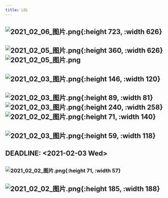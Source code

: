 ```yaml
---
title: LOL
---
```


##
##
##
## ![2021_02_06_图片.png](https://cdn.logseq.com/%2F7aa8ab99-753a-4230-847b-43a1c3a3ef47dabd2be6-baa8-451d-b3a4-7edc5ba6c5122021_02_06_%E5%9B%BE%E7%89%87.png?Expires=4766202671&Signature=jPxHtSuVFD-Rq1ZHVNVE2b78G~zZDeqiKOvjUSdy~ZOsBnkCehW63OzhyESzEiQli7Z1LZ-hPJira6bBuPnsELqR63Kt7pQdpWF2FKC4aNdEM5BFlKjoMM9dVAIMws6MRu6MSwlzP-seBE3hTMGjNLrGSegBmweSoQshWvi4HSh8I4kxU6Vf0xWRIdsb0DfFYK7CSkYwgDRDKpJI~Fvc9xdDCtbvFJwtEikqUNK62F2p17hplDjrdTbxrI98I5qNucdYEQsTuuYQWfuC1hap-rRL-pCbshVpg6Ys6T3RMiuWLUmFKuOSJwUIU35ori-7OulzsayMFVPoq29XN2g-1g__&Key-Pair-Id=APKAJE5CCD6X7MP6PTEA){:height 723, :width 626}
##
## ![2021_02_05_图片.png](https://cdn.logseq.com/%2F7aa8ab99-753a-4230-847b-43a1c3a3ef477e9afbf4-ce63-46ff-8ea1-57d838b1db6c2021_02_05_%E5%9B%BE%E7%89%87.png?Expires=4766123388&Signature=NPwSTsryhe5nOmENGEH2MnykXIjMzOmTcIgpffiK9sssgyD0LStc~ZoZ~rdj99e6rhTIVydrgkyxgzUDq3mYh4cYsveKUj76LxslTMa1rnaL025~eywKeNCIxn5TNDUnmdl4N-NJE1wnnhk7CwIpWj~Bwhe0vH6qnO~F1ztvThJ9C6RQyIyrBEZQUvuDmeAs76QrtGaOpSbueBPUzBw7mPZ7N7bxLXNT2reW~5aQpa5WdXspc10gK7UGfp2IbTzmotu1poK0iZhOyl2GkBvyi8X7hJHRUnXB9VrTkyduZiub1t8we5IClVo4vUHMMGwVeoyjTIi61-u0Qt0wtsSr3w__&Key-Pair-Id=APKAJE5CCD6X7MP6PTEA){:height 360, :width 626} ![2021_02_05_图片.png](https://cdn.logseq.com/%2F7aa8ab99-753a-4230-847b-43a1c3a3ef47e6dadb8d-e68a-4513-b5b2-996a771c18842021_02_05_%E5%9B%BE%E7%89%87.png?Expires=4766123389&Signature=RFuX2Ll6LqvHJ5mNi3bUmVSLLiyfKPAHXDGKZGeOwf9LFzHnDBiuKg5eCSaMOfKtbr~eIxvxB2Y8vTqWw7J41aIriiBUh~gVaIHbKL9JABAXSjvUbtltydvto2pSFaOPgUvC3ydsMmv56g6NBFFCX8eCnOjDTPBanhl6gifz0uniA97qnc2F~8UW238H5qpyOtfBujt2rBWYVppUObfXcoO0sDSQ3Go5~-IrF2XtM3685NiqIb-F8obscmCVwFPYetqe6hWMuV9uwf305P2DnLHpeE9PBqDURJ~UGDwlA9NQe4XS93hMEHLXoUrMks33HxbvPoYgmgW96Q~xSdOK8g__&Key-Pair-Id=APKAJE5CCD6X7MP6PTEA)
##
## ![2021_02_03_图片.png](https://cdn.logseq.com/%2F7aa8ab99-753a-4230-847b-43a1c3a3ef470d52896a-a4e3-45fd-a6c1-18be662b41a82021_02_03_%E5%9B%BE%E7%89%87.png?Expires=4765922530&Signature=HVmGRqGIxSRau1kYEZRa89w8jv12J2G6eFCBPKlfm7mBZoIeKHuLoAPT~xJqKt~0IONMSw09BWDm1j~6jG-nlaKGRwBks214RftLZdDRVPzbhj0GveaEg3doXLwtB5KIZUzGIXeL4YK8zWvC34kDBveif6vZ7IGy8AM1AZ6tKbWImdzTAVTkAAt~SnoGssOrUUeOY0XWu1HSk-CO~aH1THqT6ODep61NTzxuvrOPr9thNh0UBJ21H3DHsow1UpINTdxP8hBN6kEw6aUaxwLxtex4WEbi5XqRDf9A4oa5aVLcAxfJCjTZK~tUK6z~Hq7CnTxwk70HEOOayYhFrlN9HA__&Key-Pair-Id=APKAJE5CCD6X7MP6PTEA){:height 146, :width 120}
## ![2021_02_03_图片.png](https://cdn.logseq.com/%2F7aa8ab99-753a-4230-847b-43a1c3a3ef475122c45d-dfa5-4382-984c-f7c1786e40152021_02_03_%E5%9B%BE%E7%89%87.png?Expires=4765922447&Signature=bM1SGuqJ~bcV9vS4NyS0BrfF2xUxCZ3mKZSqiEmyya2RSZD8YU8rs4Mgu9In84lU52ex9tTjWIt2ZHGnRB-efZwavq4YvabtqgcdAM2nyAKUso1Z5zhTkh9y-uF8A0~VZXwGVyW3-Q-lHi09vhsgh-vxCEzzUo2EA0TAR83kaB~CZynAAIP1Zv523EblUoM8oV5cuiI5MuUB5pkTAfPABegn5Ck9Z6otWyOCXF6RKuc2w9bBkDNlE3A4YevRygm78pbI116WWY7tSkLxJ3Bbdy3ZShyxnsbwVyB6q78uFIRt21~d-7LesplM1rZ-5MlKtK2bDgZ8FXUFgy48NzKt3g__&Key-Pair-Id=APKAJE5CCD6X7MP6PTEA){:height 89, :width 81} ![2021_02_03_图片.png](https://cdn.logseq.com/%2F7aa8ab99-753a-4230-847b-43a1c3a3ef47ca8e16ab-caec-477c-8fad-b57bdb8167032021_02_03_%E5%9B%BE%E7%89%87.png?Expires=4765922391&Signature=dWV0jIkdsnGUvVOlS2jHWmhCtAH6qq~cK00w61ubk5nNMzI338wIc0pOyIyswaxmzRXoUZtn~yiVDBRRJbqIlVkOsipvIMm1Yo2wj1~wSuOqrj7EHjkREu~BgGnkyMqI3bmKWMcV6-DvZw4w4yd4wVAoWMvyBokjOwV67f61la2sFPiUdn5Wp~SU8gijEEiSV59Lj~zESp4Y8kzIZLeJYmaIcTb1YzVUrsxbWVuR~-qUtp8p9qSDTAmj7Nb9ArD8UoZTrsy~9MS8mOwSWgkrxSIR1-vXuxYEFJTl-6PTGFlVVJwk5LEHEQGfgl6403QF1wdMO6U7OZB-tsylEK20WA__&Key-Pair-Id=APKAJE5CCD6X7MP6PTEA){:height 240, :width 258} ![2021_02_02_图片.png](https://cdn.logseq.com/%2F7aa8ab99-753a-4230-847b-43a1c3a3ef47af0464ad-089b-4ec3-8a6b-17097488faef2021_02_02_%E5%9B%BE%E7%89%87.png?Expires=4765836551&Signature=ZUVe3KhEbyfoRAS6lxGXFYkVULB8ATA7FGWdVPmjqYEjVZdF3hEnpI3gc70phaRx9EKL6~2-M7aPTTSsipcaeTJYvf7~iwEpZi~Igbn9gCNLGUl4assiB2r2-t9bJ7h~JJwa9UTeCTfE9tposVpnZ1c7er7J~5Spiri7~OA4GQarPXJ534egCYROhUfAgd06gl5ULfwydBVN8jjURgGm9eEKquOHxJSPCSnxTnDoKuiBGTXmYz7hi1ycbzuu7IIktdC5-65Z-Y0tHWsV9q9gt6BmAdDS9Bun~GFKe~V3DIyzSt6Fkw~ZhHkMoou39CjH5dWWzkls7mcWh3gjXdJNig__&Key-Pair-Id=APKAJE5CCD6X7MP6PTEA){:height 71, :width 140}
## ![2021_02_03_图片.png](https://cdn.logseq.com/%2F7aa8ab99-753a-4230-847b-43a1c3a3ef47d7c14535-9980-487f-bc7d-71c1acac93672021_02_03_%E5%9B%BE%E7%89%87.png?Expires=4765922058&Signature=IyeTYPupDWR4xE-6QohvjYKBgrw06h964duoMRMe18XBznMD674p6dcEw5vH9ydhhRqIceIWoLDcMDblX1eOk-4xio1XJEVgdvPlbC4dYnTRjn6RfHogX7X13SOR9menh91il5JLHJiuTNNeWP5WBy2PS0lD2NwW6qwO~KhuHSaIsaSSDJoS4pKzl8TQgWL-JkbO2ABS69-QhzUIxtn09Co9HWRmzvmNos4kSGOm1Sul14iioAx8e1rQoGaNbDpGw2i94IJaTGd0E65iYmjFXpGgeRh1CUJCSEa5-eJLnDwoAwLMKh1ZZSlHIHIL3IrlcyzaAWziT4hPnCaAS2-dkQ__&Key-Pair-Id=APKAJE5CCD6X7MP6PTEA){:height 59, :width 118}
## DEADLINE: <2021-02-03 Wed>
##
##
##
### ![2021_02_02_图片.png](https://cdn.logseq.com/%2F7aa8ab99-753a-4230-847b-43a1c3a3ef479d24437c-4ecd-4518-8661-0bc0338f7e9f2021_02_02_%E5%9B%BE%E7%89%87.png?Expires=4765837571&Signature=bTDvTNjecJV0NhZhfehvGHRelmqQET0Uox0ePNaUgBMjTfHB-HCFYz45Xk0avguiqCJMuWDxTRKloY8q9WkPybhrhUcxONt7bd5WQDMhjLNeoYOhubkN~s34OuS4CW1dnZ6bbA4MmpjRsQ-7WwZvSGFau6zupLNr12BuIVB619R-ufgOnOmMc~hCTPSYshu7-Svyap1Y~suF1hy8ItHJmsmpHlc25QL5p-mlN4F4rzekzxRptkwT-NHq-FM3P0vCfbfmvD-Z8AjsckrzDNhPJxYrnuh7YD8yEFBYU~F8o4FzxmMOA0hJnh5RD8YfgvAIx~I4asjtaoALE4aQyHrhQQ__&Key-Pair-Id=APKAJE5CCD6X7MP6PTEA){:height 71, :width 57}
## ![2021_02_02_图片.png](https://cdn.logseq.com/%2F7aa8ab99-753a-4230-847b-43a1c3a3ef476f48c5c3-e460-4019-b40a-7022cdac58f42021_02_02_%E5%9B%BE%E7%89%87.png?Expires=4765838282&Signature=XYcysQ~7MW7wVg5C-gF~C5SrtebyhMsTl3ooBfNW221Vw~iGQ~~~C1wO5WWe5uJe-~HPVJgM2XwCm-tyOWJ6BA2L452oTDLhcIw0z8-ngjdHmTGXjHJIePOjDuwUSRhgm8WCfs72KrHGAORDj3RoZs6dM8USgHQypznn2OA18eUcxOU3jQuEKZkTdP70PCwqeT8nOgTsWVwA1fnZtjcmkgoBqkG5xSY4GnG8rOfPfB2PIFXu6nxJ00fYZdMlYvoPSwB59q2WGOH6XFMrFaybiUhzPJBXwAFXdpcJ7l8vnGz-NqyOVcLyohv3SX4pUys8494YFbQtMTwtkGqPBY9AEQ__&Key-Pair-Id=APKAJE5CCD6X7MP6PTEA){:height 185, :width 188}
##
##
##
##
##
